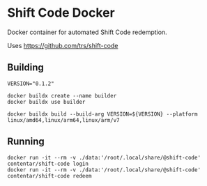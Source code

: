 # Shift Code Docker

Docker container for automated Shift Code redemption.

Uses https://github.com/trs/shift-code

## Building

```
VERSION="0.1.2"

docker buildx create --name builder
docker buildx use builder

docker buildx build --build-arg VERSION=${VERSION} --platform linux/amd64,linux/arm64,linux/arm/v7
```

## Running

```
docker run -it --rm -v ./data:'/root/.local/share/@shift-code' contentar/shift-code login
docker run -it --rm -v ./data:'/root/.local/share/@shift-code' contentar/shift-code redeem
```
